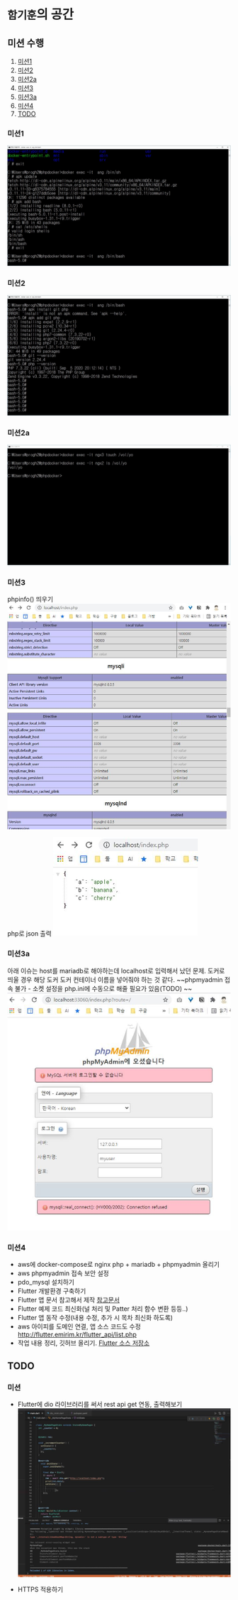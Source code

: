 # `함기훈`의 공간 

## 미션 수행
1. [미션1](#미션1)
1. [미션2](#미션2)
1. [미션2a](#미션2a)
1. [미션3](#미션3) 
1. [미션3a](#미션3a) 
3. [미션4](#미션4)
4. [TODO](#TODO) 

### 미션1
![미션1](./미션/미션1.jpg)

### 미션2
![미션2](./미션/미션2.jpg)

### 미션2a
![미션2](./미션/미션2_docker_volume공유.jpg)

### 미션3
phpinfo() 띄우기
![phpinfo 띄우기](./미션/미션3_phpinfo.jpg)

php로 json 출력
![phpjson](./미션/미션3_phpjson.jpg)

### 미션3a
아래 이슈는 host를 mariadb로 해야하는데 localhost로 입력해서 났던 문제. 도커로 띄울 경우 해당 도커 도커 컨테이너 이름을 넣어줘야 하는 것 같다. 
~~phpmyadmin 접속 불가 - 소켓 설정을 php.ini에 수동으로 해줄 필요가 있음(TODO) ~~
![phpmyadmin_error](./미션/미션3_phpmyadmin_error.jpg)

### 미션4
* aws에 docker-compose로 nginx php + mariadb + phpmyadmin 올리기
* aws phpmyadmin 접속 보안 설정
* pdo_mysql 설치하기
* Flutter 개발환경 구축하기
* Flutter 앱 문서 참고해서 제작 [참고문서](https://medium.com/app-dev-community/flutter-crud-application-using-php-rest-api-bb585c4d7d9c)
* Flutter 예제 코드 최신화(널 처리 및 Patter 처리 함수 변환 등등..)
* Flutter 앱 동작 수정(내용 수정, 추가 시 목차 최신화 하도록)
* aws 아이피를 도메인 연결, 앱 소스 코드도 수정 http://flutter.emirim.kr/flutter_api/list.php
* 작업 내용 정리, 깃허브 올리기. [Flutter 소스 저장소](https://github.com/progh2/flutter-crud-application-using-php-rest-api)

## TODO
### 미션
* Flutter에 dio 라이브러리를 써서 rest api get 연동, 출력해보기 
![dio](./미션/미션3_dio.JPG)

* HTTPS 적용하기 
